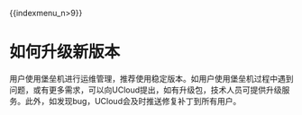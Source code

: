 {{indexmenu_n>9}}

# 如何升级新版本

用户使用堡垒机进行运维管理，推荐使用稳定版本。如用户使用堡垒机过程中遇到问题，或有更多需求，可以向UCloud提出，如有升级包，技术人员可提供升级服务。此外，如发现bug，UCloud会及时推送修复补丁到所有用户。
